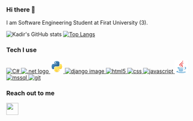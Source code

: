 ### Hi there 👋

<!--
**KadirErbas/KadirErbas** is a ✨ _special_ ✨ repository because its `README.md` (this file) appears on your GitHub profile.

Here are some ideas to get you started:

- 🔭 I’m currently working on ...
- 🌱 I’m currently learning ...
- 👯 I’m looking to collaborate on ...
- 🤔 I’m looking for help with ...
- 💬 Ask me about ...
- 📫 How to reach me: ...
- 😄 Pronouns: ...
- ⚡ Fun fact: ...
-->




I am Software Engineering Student at Firat University (3).


![Kadir's GitHub stats](https://github-readme-stats.vercel.app/api?username=KadirErbas&show_icons=true&theme=radical)
[![Top Langs](https://github-readme-stats.vercel.app/api/top-langs/?username=KadirErbas&layout=compact&theme=radical)](https://github.com/anuraghazra/github-readme-stats)


### Tech I use
<p align="left"> 
<a href="https://dotnet.microsoft.com/en-us/languages/csharp" target="_blank" rel="noreferrer"> <img src="https://upload.wikimedia.org/wikipedia/commons/b/bd/Logo_C_sharp.svg" alt="C#" width="35" height="35"/> </a>
<a href="https://learn.microsoft.com/tr-tr/dotnet/welcome" target="_blank" rel="noreferrer"> <img src="https://upload.wikimedia.org/wikipedia/commons/thumb/7/7d/Microsoft_.NET_logo.svg/456px-Microsoft_.NET_logo.svg.png" alt=".net logo" width="35" height="35"/> </a>
<a href="https://www.python.org" target="_blank" rel="noreferrer"> <img src="https://raw.githubusercontent.com/devicons/devicon/master/icons/python/python-original.svg" alt="python" width="35" height="35"/> </a>
<a href="https://www.djangoproject.com/" target="_blank" rel="noreferrer"> <img src="https://console.kamatera.com/assets/images/os/os_django.png" alt="django image" width="35" height="35"/> </a>
<a href="" target="_blank" rel="noreferrer"> <img src="https://upload.wikimedia.org/wikipedia/commons/thumb/6/61/HTML5_logo_and_wordmark.svg/512px-HTML5_logo_and_wordmark.svg.png" alt="html5" width="35" height="35"/> </a>
<a href="" target="_blank" rel="noreferrer"> <img src="https://upload.wikimedia.org/wikipedia/commons/thumb/6/62/CSS3_logo.svg/1024px-CSS3_logo.svg.png" alt="css" width="35" height="35"/> </a>
<a href="https://www.javascript.com/" target="_blank" rel="noreferrer"> <img src="https://w7.pngwing.com/pngs/172/554/png-transparent-javascript-html-computer-software-web-browser-watermark-angle-text-rectangle.png" alt="javascript" width="35" height="35"/> </a>
<a href="https://www.java.com" target="_blank" rel="noreferrer"> <img src="https://raw.githubusercontent.com/devicons/devicon/master/icons/java/java-original.svg" alt="java" width="35" height="35"/> </a>
<a href="https://www.microsoft.com/tr-tr/sql-server/sql-server-2019" target="_blank" rel="noreferrer"> <img src="https://www.svgrepo.com/show/303229/microsoft-sql-server-logo.svg" alt="mssql" width="40" height="40"/> </a>
<a href="https://git-scm.com/" target="_blank" rel="noreferrer"> <img src="https://www.vectorlogo.zone/logos/git-scm/git-scm-icon.svg" alt="git" width="35" height="35"/> </a>

</p>

### Reach out to me

[<img height="32" width="32" src="https://cdn.simpleicons.org/linkedin/#0A66C2"/>][Linkedin]



[Linkedin]: https://www.linkedin.com/in/abdulkadir-erbas/





<!--
 is a ✨ _special_ ✨ repository because its `README.md` (this file) appears on your GitHub profile.

Here are some ideas to get you started:

- 🔭 I’m currently working on ...
- 🌱 I’m currently learning ...
- 👯 I’m looking to collaborate on ...
- 🤔 I’m looking for help with ...
- 💬 Ask me about ...
- 📫 How to reach me: ...
- 😄 Pronouns: ...
- ⚡ Fun fact: ...
-->
